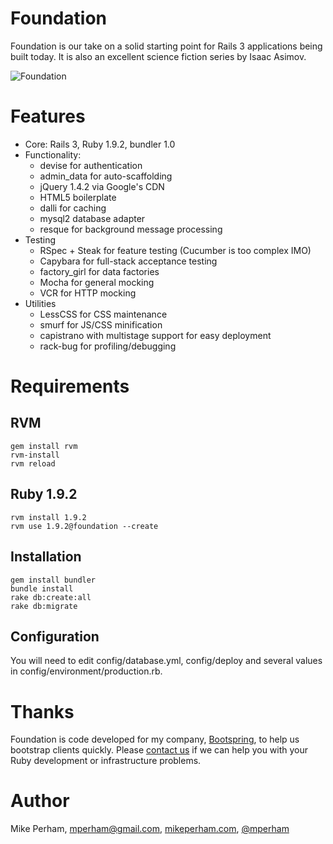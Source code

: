 Foundation
===============

Foundation is our take on a solid starting point for Rails 3 applications being built today.  It is also an excellent science fiction series by Isaac Asimov.

![Foundation](http://www.nowakfilms.com/joomla15/images/stories/asimov_isaac_foundation_av.jpg)

Features
===============

 * Core: Rails 3, Ruby 1.9.2, bundler 1.0
 * Functionality:
    - devise for authentication
    - admin_data for auto-scaffolding
    - jQuery 1.4.2 via Google's CDN
    - HTML5 boilerplate
    - dalli for caching
    - mysql2 database adapter
    - resque for background message processing
 * Testing
    - RSpec + Steak for feature testing (Cucumber is too complex IMO)
    - Capybara for full-stack acceptance testing
    - factory_girl for data factories
    - Mocha for general mocking
    - VCR for HTTP mocking
 * Utilities
    - LessCSS for CSS maintenance
    - smurf for JS/CSS minification
    - capistrano with multistage support for easy deployment
    - rack-bug for profiling/debugging


Requirements
===============

RVM
-----------------

    gem install rvm
    rvm-install
    rvm reload

Ruby 1.9.2
-----------------

    rvm install 1.9.2
    rvm use 1.9.2@foundation --create

Installation
-----------------

    gem install bundler
    bundle install
    rake db:create:all
    rake db:migrate

Configuration
-----------------

You will need to edit config/database.yml, config/deploy and several values in config/environment/production.rb.


Thanks
================

Foundation is code developed for my company, [Bootspring](http://bootspring.com), to help us bootstrap clients quickly.  Please [contact us](mailto:info@bootspring.com) if we can help you with your Ruby development or infrastructure problems.


Author
==============

Mike Perham, mperham@gmail.com, [mikeperham.com](http://mikeperham.com), [@mperham](http://twitter.com/mperham)